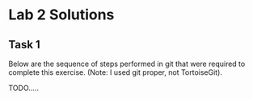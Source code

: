 # Lab 2 Solutions

## Task 1

Below are the sequence of steps performed in git that were required to complete this exercise. (Note: I used git proper, not TortoiseGit).

TODO.....
